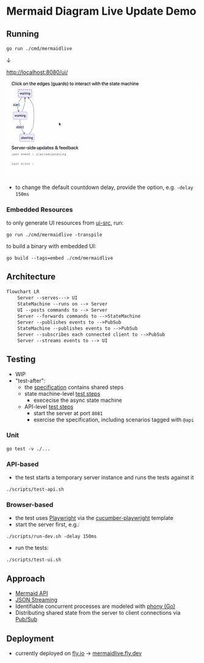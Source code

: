 # Mermaid Diagram Live Update Demo

## Running

```bash
go run ./cmd/mermaidlive
```

&darr;

[http://localhost:8080/ui/](http://localhost:8080/ui/)

![screencast](./docs/img/live_state.gif)

- to change the default countdown delay, provide the option, e.g. `-delay 150ms`

### Embedded Resources

to only generate UI resources from [ui-src](./ui-src), run:

```shell
go run ./cmd/mermaidlive -transpile
```

to build a binary with embedded UI:

```shell
go build --tags=embed ./cmd/mermaidlive
```

## Architecture

```mermaid
flowchart LR
    Server --serves---> UI
    StateMachine --runs on --> Server
    UI --posts commands to --> Server
    Server --forwards commands to -->StateMachine
    Server --publishes events to -->PubSub
    StateMachine --publishes events to -->PubSub
    Server --subscribes each connected client to -->PubSub
    Server --streams events to --> UI
```

## Testing

- WIP
- "test-after":
  - the [specification](./features/) contains shared steps
  - state machine-level [test steps](./unit_steps_test.go)
    - exececise the async state machine
  - API-level [test steps](./api_steps_test.go)
    - start the server at port `8081`
    - exercise the specification, including scenarios tagged with `@api`

### Unit

```shell
go test -v ./...
```

### API-based

- the test starts a temporary server instance and runs the tests against it

```shell
./scripts/test-api.sh
```

### Browser-based

- the test uses [Playwright](https://playwright.dev/) via the [cucumber-playwright](https://github.com/Tallyb/cucumber-playwright) template
- start the server first, e.g.:

```shell
./scripts/run-dev.sh -delay 150ms
```

- run the tests:

```shell
./scripts/test-ui.sh
```

## Approach

- [Mermaid API](https://mermaid.js.org/config/setup/modules/mermaidAPI.html)
- [JSON Streaming](https://en.wikipedia.org/wiki/JSON_streaming)
- Identifiable concurrent processes are modeled with [phony (Go)](https://github.com/Arceliar/phony)
- Distributing shared state from the server to client connections via [Pub/Sub](https://github.com/cskr/pubsub)

## Deployment

- currently deployed on [fly.io](https://fly.io/) &rarr; [mermaidlive.fly.dev](https://mermaidlive.fly.dev/)
